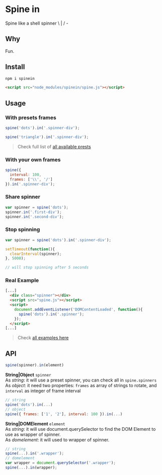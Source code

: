# Spine in
Spine like a shell spinner \ | / -

## Why
Fun.

## Install
```sh
npm i spinein
```
```html
<script src="node_modules/spinein/spine.js"></script>
```

## Usage

### With presets frames
```js
spine('dots').in('.spinner-div');
```
```js
spine('triangle').in('.spinner-div');
```

> Check full list of [all available prests](https://github.com/renatorib/spinein/blob/master/src/data/spinners.js)

### With your own frames
```js
spine({
  interval: 100,
  frames: ['\\', '/']
}).in('.spinner-div');
```

### Share spinner
```js
var spinner = spine('dots');
spinner.in('.first-div');
spinner.in('.second-div');
```

### Stop spinning
```js
var spinner = spine('dots').in('.spinner-div');

setTimeout(function(){
  clearInterval(spinner);
}, 5000);

// will stop spinning after 5 seconds
```

### Real Example
```html
[...]
  <div class="spinner"></div>
  <script src="spine.js"></script>
  <script>
    document.addEventListener('DOMContentLoaded', function(){
      spine('dots').in('.spinner');
    });
  </script>
[...]
```

> Check [all examples here](https://github.com/renatorib/spinein/tree/master/examples)

## API

```js
spine(spinner).in(element)
```

**String|Object** `spinner`  
As *string*: it will use a preset spinner, you can check all in `spine.spinners`  
As *object*: it need two properties: `frames` as array of strings to rotate, and `interval` as integer of frame interval  

```js
// string
spine('dots').in(...)
// object
spine({ frames: ['1', '2'], interval: 100 }).in(...)
```

**String|DOMElement** `element`  
As *string*: it will use document.querySelector to find the DOM Element to use as wrapper of spinner.  
As *domelement*: it will used to wrapper of spinner.  

```js
// string
spine(...).in('.wrapper');
// domelement
var wrapper = document.querySelector('.wrapper');
spine(...).in(wrapper);
```
